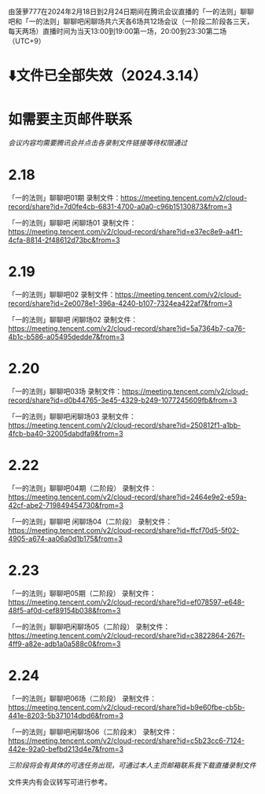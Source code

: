 由菠萝777在2024年2月18日到2月24日期间在腾讯会议直播的「一的法则」聊聊吧和「一的法则」聊聊吧闲聊场共六天各6场共12场会议（一阶段二阶段各三天，每天两场）直播时间为当天13:00到19:00第一场，20:00到23:30第二场（UTC+9）

# ⬇️文件已全部失效（2024.3.14）
# 如需要主页邮件联系

*会议内容均需要腾讯会并点击各录制文件链接等待权限通过*

# 2.18
「一的法则」聊聊吧01期
录制文件：https://meeting.tencent.com/v2/cloud-record/share?id=7d0fe4cb-6831-4700-a0a0-c96b15130873&from=3

「一的法则」聊聊吧 闲聊场01
录制文件：https://meeting.tencent.com/v2/cloud-record/share?id=e37ec8e9-a4f1-4cfa-8814-2f48612d73bc&from=3

# 2.19
「一的法则」聊聊吧02 
录制文件：https://meeting.tencent.com/v2/cloud-record/share?id=2e0078e1-396a-4240-b107-7324ea422af7&from=3

「一的法则」聊聊吧 闲聊场02
录制文件：https://meeting.tencent.com/v2/cloud-record/share?id=5a7364b7-ca76-4b1c-b586-a05495dedde7&from=3

# 2.20
「一的法则」聊聊吧03场 
录制文件：https://meeting.tencent.com/v2/cloud-record/share?id=d0b44765-3e45-4329-b249-1077245609fb&from=3

「一的法则」聊聊吧闲聊场03
录制文件：https://meeting.tencent.com/v2/cloud-record/share?id=250812f1-a1bb-4fcb-ba40-32005dabdfa9&from=3

# 2.22
「一的法则」聊聊吧04期（二阶段）
录制文件：https://meeting.tencent.com/v2/cloud-record/share?id=2464e9e2-e59a-42cf-abe2-719849454730&from=3

「一的法则」聊聊吧 闲聊场04（二阶段）
录制文件：https://meeting.tencent.com/v2/cloud-record/share?id=ffcf70d5-5f02-4905-a674-aa06a0d1b175&from=3

# 2.23
「一的法则」聊聊吧05期（二阶段）
录制文件：https://meeting.tencent.com/v2/cloud-record/share?id=ef078597-e648-48f5-af0d-cef89154b038&from=3

「一的法则」聊聊吧闲聊场05（二阶段）
录制文件：https://meeting.tencent.com/v2/cloud-record/share?id=c3822864-267f-4ff9-a82e-adb1a0a588c0&from=3

# 2.24
「一的法则」聊聊吧06场（二阶段）
录制文件：https://meeting.tencent.com/v2/cloud-record/share?id=b9e60fbe-cb5b-441e-8203-5b371014dbd6&from=3

「一的法则」聊聊吧闲聊场06（二阶段末）
录制文件：https://meeting.tencent.com/v2/cloud-record/share?id=c5b23cc6-7124-442e-92a0-befbd213d4e7&from=3

*三阶段将会有具体的可选任务出现，可通过本人主页邮箱联系我下载直播录制文件*

文件夹内有会议转写可进行参考。